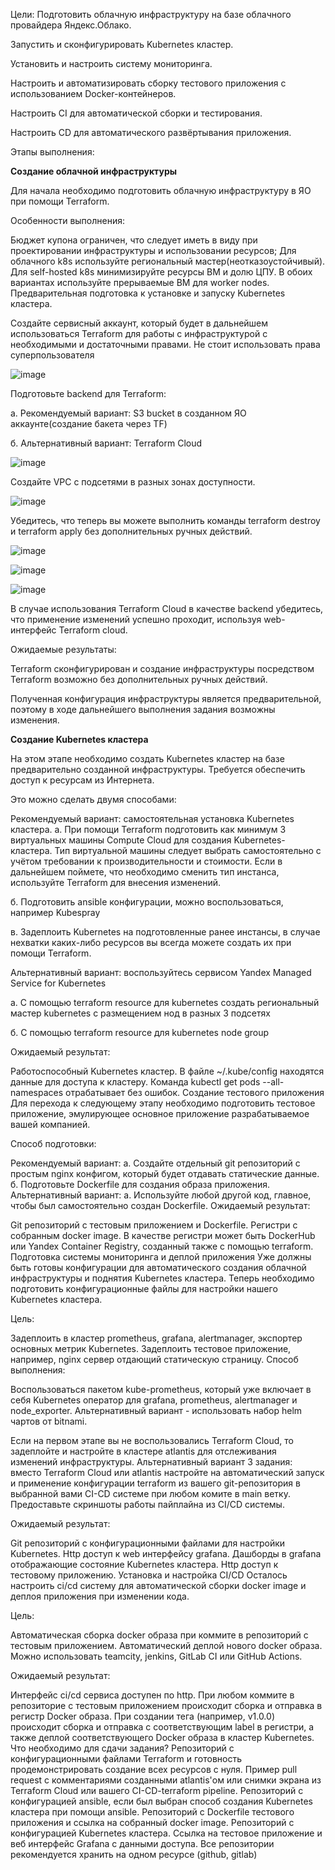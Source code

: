 Цели:
Подготовить облачную инфраструктуру на базе облачного провайдера Яндекс.Облако.

Запустить и сконфигурировать Kubernetes кластер.

Установить и настроить систему мониторинга.

Настроить и автоматизировать сборку тестового приложения с использованием Docker-контейнеров.

Настроить CI для автоматической сборки и тестирования.

Настроить CD для автоматического развёртывания приложения.

Этапы выполнения:

**Создание облачной инфраструктуры**

Для начала необходимо подготовить облачную инфраструктуру в ЯО при помощи Terraform.

Особенности выполнения:

Бюджет купона ограничен, что следует иметь в виду при проектировании инфраструктуры и использовании ресурсов; Для облачного k8s используйте региональный мастер(неотказоустойчивый). Для self-hosted k8s минимизируйте ресурсы ВМ и долю ЦПУ. В обоих вариантах используйте прерываемые ВМ для worker nodes.
Предварительная подготовка к установке и запуску Kubernetes кластера.

Создайте сервисный аккаунт, который будет в дальнейшем использоваться Terraform для работы с инфраструктурой с необходимыми и достаточными правами. Не стоит использовать права суперпользователя


![image](https://github.com/user-attachments/assets/c828794b-242f-4cd6-a055-bb5f5dd200fc)


Подготовьте backend для Terraform:

а. Рекомендуемый вариант: S3 bucket в созданном ЯО аккаунте(создание бакета через TF) 

б. Альтернативный вариант: Terraform Cloud

![image](https://github.com/user-attachments/assets/c7f6ca61-6f45-42e2-bea2-70a68e472ee2)


Создайте VPC с подсетями в разных зонах доступности.

![image](https://github.com/user-attachments/assets/95b12a06-9a76-43b0-bff7-b4f874d87912)


Убедитесь, что теперь вы можете выполнить команды terraform destroy и terraform apply без дополнительных ручных действий.

![image](https://github.com/user-attachments/assets/8f3d19f1-f0a7-4d0b-953b-2d64e4c8ad95)

![image](https://github.com/user-attachments/assets/85804ec8-da22-4fff-a9b5-86adf6e07788)

![image](https://github.com/user-attachments/assets/d7656ac8-8aff-4739-ab25-656e1009dfc0)


В случае использования Terraform Cloud в качестве backend убедитесь, что применение изменений успешно проходит, используя web-интерфейс Terraform cloud.

Ожидаемые результаты:

Terraform сконфигурирован и создание инфраструктуры посредством Terraform возможно без дополнительных ручных действий.

Полученная конфигурация инфраструктуры является предварительной, поэтому в ходе дальнейшего выполнения задания возможны изменения.



**Создание Kubernetes кластера**

На этом этапе необходимо создать Kubernetes кластер на базе предварительно созданной инфраструктуры. Требуется обеспечить доступ к ресурсам из Интернета.

Это можно сделать двумя способами:

Рекомендуемый вариант: самостоятельная установка Kubernetes кластера.
а. При помощи Terraform подготовить как минимум 3 виртуальных машины Compute Cloud для создания Kubernetes-кластера. Тип виртуальной машины следует выбрать самостоятельно с учётом требовании к производительности и стоимости. Если в дальнейшем поймете, что необходимо сменить тип инстанса, используйте Terraform для внесения изменений.

б. Подготовить ansible конфигурации, можно воспользоваться, например Kubespray

в. Задеплоить Kubernetes на подготовленные ранее инстансы, в случае нехватки каких-либо ресурсов вы всегда можете создать их при помощи Terraform.

Альтернативный вариант: воспользуйтесь сервисом Yandex Managed Service for Kubernetes

а. С помощью terraform resource для kubernetes создать региональный мастер kubernetes с размещением нод в разных 3 подсетях

б. С помощью terraform resource для kubernetes node group

Ожидаемый результат:

Работоспособный Kubernetes кластер.
В файле ~/.kube/config находятся данные для доступа к кластеру.
Команда kubectl get pods --all-namespaces отрабатывает без ошибок.
Создание тестового приложения
Для перехода к следующему этапу необходимо подготовить тестовое приложение, эмулирующее основное приложение разрабатываемое вашей компанией.

Способ подготовки:

Рекомендуемый вариант:
а. Создайте отдельный git репозиторий с простым nginx конфигом, который будет отдавать статические данные.
б. Подготовьте Dockerfile для создания образа приложения.
Альтернативный вариант:
а. Используйте любой другой код, главное, чтобы был самостоятельно создан Dockerfile.
Ожидаемый результат:

Git репозиторий с тестовым приложением и Dockerfile.
Регистри с собранным docker image. В качестве регистри может быть DockerHub или Yandex Container Registry, созданный также с помощью terraform.
Подготовка cистемы мониторинга и деплой приложения
Уже должны быть готовы конфигурации для автоматического создания облачной инфраструктуры и поднятия Kubernetes кластера.
Теперь необходимо подготовить конфигурационные файлы для настройки нашего Kubernetes кластера.

Цель:

Задеплоить в кластер prometheus, grafana, alertmanager, экспортер основных метрик Kubernetes.
Задеплоить тестовое приложение, например, nginx сервер отдающий статическую страницу.
Способ выполнения:

Воспользоваться пакетом kube-prometheus, который уже включает в себя Kubernetes оператор для grafana, prometheus, alertmanager и node_exporter. Альтернативный вариант - использовать набор helm чартов от bitnami.

Если на первом этапе вы не воспользовались Terraform Cloud, то задеплойте и настройте в кластере atlantis для отслеживания изменений инфраструктуры. Альтернативный вариант 3 задания: вместо Terraform Cloud или atlantis настройте на автоматический запуск и применение конфигурации terraform из вашего git-репозитория в выбранной вами CI-CD системе при любом комите в main ветку. Предоставьте скриншоты работы пайплайна из CI/CD системы.

Ожидаемый результат:

Git репозиторий с конфигурационными файлами для настройки Kubernetes.
Http доступ к web интерфейсу grafana.
Дашборды в grafana отображающие состояние Kubernetes кластера.
Http доступ к тестовому приложению.
Установка и настройка CI/CD
Осталось настроить ci/cd систему для автоматической сборки docker image и деплоя приложения при изменении кода.

Цель:

Автоматическая сборка docker образа при коммите в репозиторий с тестовым приложением.
Автоматический деплой нового docker образа.
Можно использовать teamcity, jenkins, GitLab CI или GitHub Actions.

Ожидаемый результат:

Интерфейс ci/cd сервиса доступен по http.
При любом коммите в репозиторие с тестовым приложением происходит сборка и отправка в регистр Docker образа.
При создании тега (например, v1.0.0) происходит сборка и отправка с соответствующим label в регистри, а также деплой соответствующего Docker образа в кластер Kubernetes.
Что необходимо для сдачи задания?
Репозиторий с конфигурационными файлами Terraform и готовность продемонстрировать создание всех ресурсов с нуля.
Пример pull request с комментариями созданными atlantis'ом или снимки экрана из Terraform Cloud или вашего CI-CD-terraform pipeline.
Репозиторий с конфигурацией ansible, если был выбран способ создания Kubernetes кластера при помощи ansible.
Репозиторий с Dockerfile тестового приложения и ссылка на собранный docker image.
Репозиторий с конфигурацией Kubernetes кластера.
Ссылка на тестовое приложение и веб интерфейс Grafana с данными доступа.
Все репозитории рекомендуется хранить на одном ресурсе (github, gitlab)
